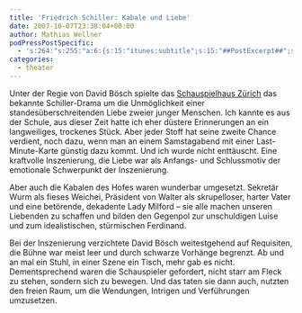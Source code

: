 ```yaml
---
title: 'Friedrich Schiller: Kabale und Liebe'
date: 2007-10-07T23:38:04+00:00
author: Mathias Wellner
podPressPostSpecific:
  - 's:264:"s:255:"a:6:{s:15:"itunes:subtitle";s:15:"##PostExcerpt##";s:14:"itunes:summary";s:15:"##PostExcerpt##";s:15:"itunes:keywords";s:17:"##WordPressCats##";s:13:"itunes:author";s:10:"##Global##";s:15:"itunes:explicit";s:7:"Default";s:12:"itunes:block";s:7:"Default";}";";'
categories:
  - theater
---
```

Unter der Regie von David Bösch spielte das [Schauspielhaus Zürich](http://www.schauspielhaus.ch/home) das bekannte Schiller-Drama um die Unmöglichkeit einer standesüberschreitenden Liebe zweier junger Menschen. Ich kannte es aus der Schule, aus dieser Zeit hatte ich eher düstere Erinnerungen an ein langweiliges, trockenes Stück. Aber jeder Stoff hat seine zweite Chance verdient, noch dazu, wenn man an einem Samstagabend mit einer Last-Minute-Karte günstig dazu kommt. Und ich wurde nicht enttäuscht. Eine kraftvolle Inszenierung, die Liebe war als Anfangs- und Schlussmotiv der emotionale Schwerpunkt der Inszenierung.

Aber auch die Kabalen des Hofes waren wunderbar umgesetzt. Sekretär Wurm als fieses Weichei, Präsident von Walter als skrupelloser, harter Vater und eine betörende, dekadente Lady Milford &#8211; sie alle machen unseren Liebenden zu schaffen und bilden den Gegenpol zur unschuldigen Luise und zum idealistischen, stürmischen Ferdinand.

Bei der Inszenierung verzichtete David Bösch weitestgehend auf Requisiten, die Bühne war meist leer und durch schwarze Vorhänge begrenzt. Ab und an mal ein Stuhl, in einer Szene ein Tisch, mehr gab es nicht. Dementsprechend waren die Schauspieler gefordert, nicht starr am Fleck zu stehen, sondern sich zu bewegen. Und das taten sie dann auch, nutzten den freien Raum, um die Wendungen, Intrigen und Verführungen umzusetzen.